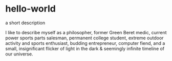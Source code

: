 # hello-world
a short description

I like to describe myself as a philosopher, former Green Beret medic, current power sports parts salesman, permanent college student, extreme outdoor activity and sports enthusiast, budding entrepreneur, computer fiend, and a small, insignificant flicker of light in the dark & seemingly infinite timeline of our universe.
